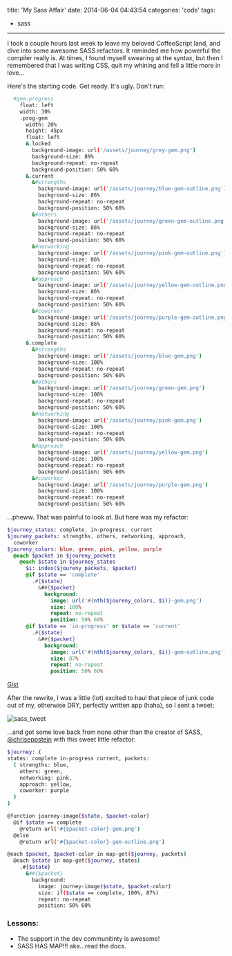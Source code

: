 title: 'My Sass Affair'
date: 2014-06-04 04:43:54
categories: 'code'
tags:
- sass
---

I took a couple hours last week to leave my beloved CoffeeScript land, and dive into some awesome SASS refactors. It reminded me how powerful the compiler really is. At times, I found myself swearing at the syntax, but then I remembered that I was writing CSS, quit my whining and fell a little more in love...

Here's the starting code. Get ready. It's ugly. Don't run:

``` bash
  #gem-progress
    float: left
    width: 30%
    .prog-gem
      width: 20%
      height: 45px
      float: left
      &.locked
        background-image: url('/assets/journey/grey-gem.png')
        background-size: 89%
        background-repeat: no-repeat
        background-position: 50% 60%
      &.current
        &#strengths
          background-image: url('/assets/journey/blue-gem-outline.png')
          background-size: 86%
          background-repeat: no-repeat
          background-position: 50% 60%
        &#others
          background-image: url('/assets/journey/green-gem-outline.png')
          background-size: 86%
          background-repeat: no-repeat
          background-position: 50% 60%
        &#networking
          background-image: url('/assets/journey/pink-gem-outline.png')
          background-size: 86%
          background-repeat: no-repeat
          background-position: 50% 60%
        &#approach
          background-image: url('/assets/journey/yellow-gem-outline.png')
          background-size: 86%
          background-repeat: no-repeat
          background-position: 50% 60%
        &#coworker
          background-image: url('/assets/journey/purple-gem-outline.png')
          background-size: 86%
          background-repeat: no-repeat
          background-position: 50% 60%
      &.complete
        &#strengths
          background-image: url('/assets/journey/blue-gem.png')
          background-size: 100%
          background-repeat: no-repeat
          background-position: 50% 60%
        &#others
          background-image: url('/assets/journey/green-gem.png')
          background-size: 100%
          background-repeat: no-repeat
          background-position: 50% 60%
        &#networking
          background-image: url('/assets/journey/pink-gem.png')
          background-size: 100%
          background-repeat: no-repeat
          background-position: 50% 60%
        &#approach
          background-image: url('/assets/journey/yellow-gem.png')
          background-size: 100%
          background-repeat: no-repeat
          background-position: 50% 60%
        &#coworker
          background-image: url('/assets/journey/purple-gem.png')
          background-size: 100%
          background-repeat: no-repeat
          background-position: 50% 60%
```

...pheww. That was painful to look at. But here was my refactor:

``` sass
$journey_states: complete, in-progress, current
$joureny_packets: strengths, others, networking, approach,
  coworker
$joureny_colors: blue, green, pink, yellow, purple
  @each $packet in $joureny_packets
    @each $state in $journey_states
      $i: index($joureny_packets, $packet)
      @if $state == 'complete'
        .#{$state}
          &##{$packet}
            background:
              image: url('#{nth($joureny_colors, $i)}-gem.png')
              size: 100%
              repeat: no-repeat
              position: 50% 60%
      @if $state == 'in-progress' or $state == 'current'
        .#{$state}
          &##{$packet}
            background:
              image: url('#{nth($joureny_colors, $i)}-gem-outline.png')
              size: 87%
              repeat: no-repeat
              position: 50% 60%
```
[Gist](https://gist.github.com/jmiramant/62011e913b0cc31816e3)

After the rewrite, I was a little (lot) excited to haul that piece of junk code out of my, otherwise DRY, perfectly written app (haha), so I sent a tweet:

![sass_tweet](/../images/sass_tweet.png)

...and got some love back from none other than the creator of SASS, [@chriseppstein](https://twitter.com/chriseppstein) with this sweet little refactor:

``` bash
$journey: (
states: complete in-progress current, packets:
  ( strengths: blue,
    others: green,
    networking: pink,
    approach: yellow,
    coworker: purple
  )
)

@function journey-image($state, $packet-color)
  @if $state == complete
    @return url('#{$packet-color}-gem.png')
  @else
    @return url('#{$packet-color}-gem-outline.png')

@each $packet, $packet-color in map-get($journey, packets)
  @each $state in map-get($journey, states)
    .#{$state}
      &##{$packet}
        background:
          image: journey-image($state, $packet-color)
          size: if($state == complete, 100%, 87%)
          repeat: no-repeat
          position: 50% 60%
```

### Lessons:
* The support in the dev communitinty is awesome!
* SASS HAS MAP!!! aka...read the docs.